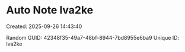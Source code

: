 ﻿# Auto Note lva2ke
Created: 2025-09-26 14:43:40

Random GUID: 42348f35-49a7-48bf-8944-7bd8955e6ba9
Unique ID: lva2ke
